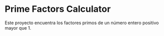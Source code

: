 # Prime Factors Calculator

Este proyecto encuentra los factores primos de un número entero positivo mayor que 1.